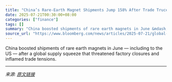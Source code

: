 ```yaml
---
title: "China’s Rare-Earth Magnet Shipments Jump 158% After Trade Truce"
date: 2025-07-21T00:30:00+08:00
categories: ["finance"]
tags: []
summary: "China boosted shipments of rare earth magnets in June &mdash; including to the US &mdash; after a global supply squeeze that threatened factory closures and inflamed trade tensions."
source_url: "https://www.bloomberg.com/news/articles/2025-07-21/global-magnet-crisis-subsides-as-china-eases-up-on-supply-curbs"
---
```


China boosted shipments of rare earth magnets in June &mdash; including to the US &mdash; after a global supply squeeze that threatened factory closures and inflamed trade tensions.

---

*来源: [原文链接](https://www.bloomberg.com/news/articles/2025-07-21/global-magnet-crisis-subsides-as-china-eases-up-on-supply-curbs)*
